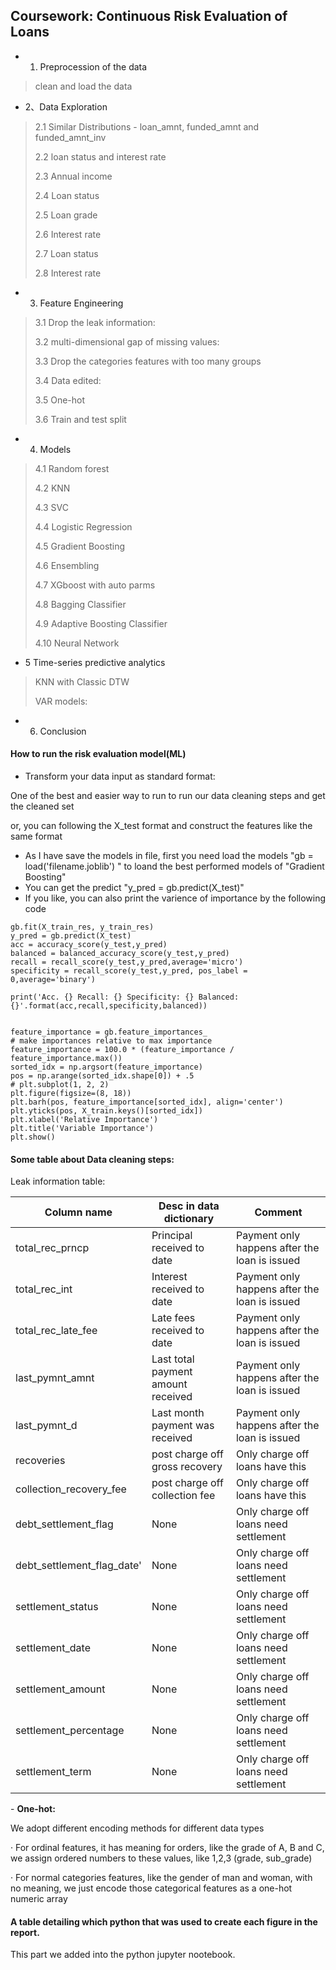 

## **Coursework: Continuous Risk Evaluation of Loans** 

- 1. Preprocession of the data
>
>clean and load the data
>

- 2、Data Exploration 
>2.1 Similar Distributions - loan_amnt, funded_amnt and funded_amnt_inv
>
>
>2.2  loan status and interest rate
>
>2.3  Annual income
>
>2.4 Loan status
>
>2.5 Loan grade
>
>2.6 Interest rate
>
>2.7 Loan status
>
>2.8 Interest rate
>



- 3.  Feature Engineering 
>3.1 Drop the leak information:
>
>3.2 multi-dimensional gap of missing values:  
>
>3.3 Drop the categories features with too many groups
>
>3.4 Data edited: 
>
>3.5 One-hot
>
>3.6 Train and test split




- 4.  Models

>4.1 Random forest
>
>4.2 KNN
>
>4.3 SVC
>
>4.4  Logistic Regression
>
>4.5 Gradient Boosting
>
>4.6 Ensembling
>
>4.7 XGboost with auto parms
>
>4.8 Bagging Classifier
>
>4.9 Adaptive Boosting Classifier
>
>4.10 Neural Network
>

- 5 Time-series predictive analytics

> KNN with Classic DTW
>
> VAR models:
>



- 6. Conclusion

#### How to run the risk evaluation model(ML)

- Transform your data input as standard format:

One of the best and easier way to run to run our data cleaning steps and get the cleaned set

or, you can following the X_test format and construct the features like the same format

- As  I have save the models in file, first you need load the models "gb = load('filename.joblib') " to loand the best performed models of "Gradient Boosting"
- You can get the predict "y_pred = gb.predict(X_test)"
- If you like, you can also print the varience of importance by the following code

```
gb.fit(X_train_res, y_train_res)
y_pred = gb.predict(X_test)
acc = accuracy_score(y_test,y_pred)
balanced = balanced_accuracy_score(y_test,y_pred)
recall = recall_score(y_test,y_pred,average='micro')
specificity = recall_score(y_test,y_pred, pos_label = 0,average='binary')

print('Acc. {} Recall: {} Specificity: {} Balanced: {}'.format(acc,recall,specificity,balanced))


feature_importance = gb.feature_importances_
# make importances relative to max importance
feature_importance = 100.0 * (feature_importance / feature_importance.max())
sorted_idx = np.argsort(feature_importance)
pos = np.arange(sorted_idx.shape[0]) + .5
# plt.subplot(1, 2, 2)
plt.figure(figsize=(8, 18))
plt.barh(pos, feature_importance[sorted_idx], align='center')
plt.yticks(pos, X_train.keys()[sorted_idx])
plt.xlabel('Relative Importance')
plt.title('Variable Importance')
plt.show()
```



####  Some table about Data cleaning steps:

Leak information table:

| Column name                | Desc in data dictionary            | Comment                                       |
| -------------------------- | ---------------------------------- | --------------------------------------------- |
| total_rec_prncp            | Principal received to date         | Payment only happens after the loan is issued |
| total_rec_int              | Interest received to date          | Payment only happens after the loan is issued |
| total_rec_late_fee         | Late fees received to date         | Payment only happens after the loan is issued |
| last_pymnt_amnt            | Last total payment amount received | Payment only happens after the loan is issued |
| last_pymnt_d               | Last month payment was received    | Payment only happens after the loan is issued |
| recoveries                 | post charge off gross recovery     | Only charge off loans have this               |
| collection_recovery_fee    | post charge off collection fee     | Only charge off loans have this               |
| debt_settlement_flag       | None                               | Only charge off loans need settlement         |
| debt_settlement_flag_date' | None                               | Only charge off loans need settlement         |
| settlement_status          | None                               | Only charge off loans need settlement         |
| settlement_date            | None                               | Only charge off loans need settlement         |
| settlement_amount          | None                               | Only charge off loans need settlement         |
| settlement_percentage      | None                               | Only charge off loans need settlement         |
| settlement_term            | None                               | Only charge off loans need settlement         |



\-    **One-hot:** 

We adopt different encoding methods for different data types

·    For ordinal features, it has meaning for orders, like the grade of A, B and C, we  assign ordered numbers to these values, like 1,2,3 (grade, sub_grade)

·    For normal categories features, like the gender of man and woman, with no meaning, we just encode those categorical features as a one-hot numeric array

####  A table detailing which python  that was used to create each figure in the report.

This part we added into the python jupyter nootebook. 

